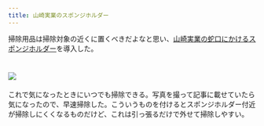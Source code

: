 ```yaml
---
title: 山崎実業のスポンジホルダー
---
```

掃除用品は掃除対象の近くに置くべきだよなと思い、[山崎実業の蛇口にかけるスポンジホルダー](https://www.amazon.co.jp/dp/B07MM4GC6P)を導入した。

![](https://lh4.googleusercontent.com/CyzCFCXTRt6bkw8xcRpuwcopz47ZgO2_L0Lb3vUS_ynrgiAgoybZMuL5AyEUZ8j4cfICj4-8C5uecqMh9iSeMvlrkp-a9CRpwcm2uWMoWUgvNUXWtu3JxBPbel-DAWmDekY3JvA5R3_xFsK8q9zuR-w_FDSSOjpTPr6c5HYSC4dHu0DvhaE9Hc5-0Nmg)
===================================================================================================================================================================================================================================

これで気になったときにいつでも掃除できる。写真を撮って記事に載せていたら気になったので、早速掃除した。こういうものを付けるとスポンジホルダー付近が掃除しにくくなるものだけど、これは引っ張るだけで外せて掃除しやすい。
